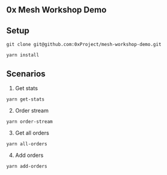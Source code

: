0x Mesh Workshop Demo
---

## Setup

```
git clone git@github.com:0xProject/mesh-workshop-demo.git
```

```
yarn install
```

## Scenarios

1. Get stats

```
yarn get-stats
```

2. Order stream

```
yarn order-stream
```

3. Get all orders

```
yarn all-orders
```

4. Add orders

```
yarn add-orders
```
